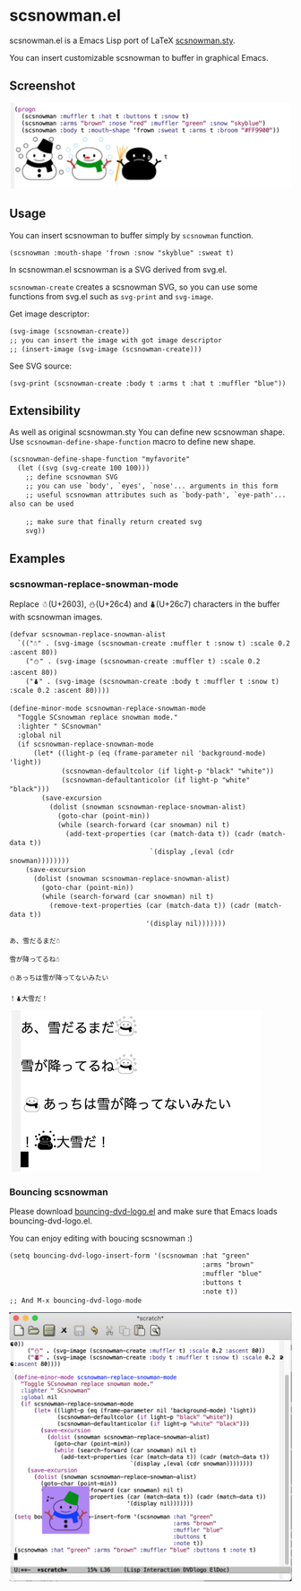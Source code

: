 # scsnowman.el
scsnowman.el is a Emacs Lisp port of LaTeX [scsnowman.sty](https://github.com/aminophen/scsnowman).

You can insert customizable scsnowman to buffer in graphical Emacs.

## Screenshot
![scsnowmans.png](img/scsnowmans.png)

## Usage
You can insert scsnowman to buffer simply by `scsnowman` function.
```elisp
(scsnowman :mouth-shape 'frown :snow "skyblue" :sweat t)
```

In scsnowman.el scsnowman is a SVG derived from svg.el.

`scsnowman-create` creates a scsnowman SVG, so you can use some functions from svg.el such as `svg-print` and `svg-image`.

Get image descriptor:
```elisp
(svg-image (scsnowman-create))
;; you can insert the image with got image descriptor
;; (insert-image (svg-image (scsnowman-create)))
```

See SVG source:
```elisp
(svg-print (scsnowman-create :body t :arms t :hat t :muffler "blue"))
```

## Extensibility
As well as original scsnowman.sty You can define new scsnowman shape.
Use `scsnowman-define-shape-function` macro to define new shape.

```elisp
(scsnowman-define-shape-function "myfavorite"
  (let ((svg (svg-create 100 100)))
    ;; define scsnowman SVG
    ;; you can use `body', `eyes', `nose'... arguments in this form
    ;; useful scsnowman attributes such as `body-path', `eye-path'... also can be used

    ;; make sure that finally return created svg
    svg))
```

## Examples
### scsnowman-replace-snowman-mode
Replace ☃(U+2603), ⛄(U+26c4) and ⛇(U+26c7) characters in the buffer with scsnowman images.

```elisp
(defvar scsnowman-replace-snowman-alist
  `(("☃" . (svg-image (scsnowman-create :muffler t :snow t) :scale 0.2 :ascent 80))
    ("⛄" . (svg-image (scsnowman-create :muffler t) :scale 0.2 :ascent 80))
    ("⛇" . (svg-image (scsnowman-create :body t :muffler t :snow t) :scale 0.2 :ascent 80))))

(define-minor-mode scsnowman-replace-snowman-mode
  "Toggle SCsnowman replace snowman mode."
  :lighter " SCsnowman"
  :global nil
  (if scsnowman-replace-snowman-mode
      (let* ((light-p (eq (frame-parameter nil 'background-mode) 'light))
             (scsnowman-defaultcolor (if light-p "black" "white"))
             (scsnowman-defaultanticolor (if light-p "white" "black")))
        (save-excursion
          (dolist (snowman scsnowman-replace-snowman-alist)
            (goto-char (point-min))
            (while (search-forward (car snowman) nil t)
              (add-text-properties (car (match-data t)) (cadr (match-data t))
                                   `(display ,(eval (cdr snowman))))))))
    (save-excursion
      (dolist (snowman scsnowman-replace-snowman-alist)
        (goto-char (point-min))
        (while (search-forward (car snowman) nil t)
          (remove-text-properties (car (match-data t)) (cadr (match-data t))
                                  '(display nil)))))))
```

```
あ、雪だるまだ☃

雪が降ってるね☃

⛄あっちは雪が降ってないみたい

！⛇大雪だ！
```

![replaced.png](img/replaced.png)

### Bouncing scsnowman
Please download [bouncing-dvd-logo.el](https://github.com/tsuu32/emacs-bouncing-dvd-logo) and make sure that Emacs loads bouncing-dvd-logo.el.

You can enjoy editing with boucing scsnowman :)

```elisp
(setq bouncing-dvd-logo-insert-form '(scsnowman :hat "green"
                                                :arms "brown"
                                                :muffler "blue"
                                                :buttons t
                                                :note t))
;; And M-x bouncing-dvd-logo-mode
```

![bouncing.png](img/bouncing.png)
